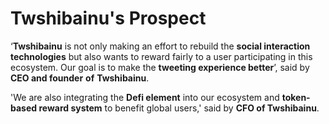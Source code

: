 # Twshibainu's Prospect

‘**Twshibainu** is not only making an effort to rebuild the **social interaction technologies** but also wants to reward fairly to a user participating in this ecosystem. Our goal is to make the **tweeting experience better**’, said by **CEO and founder** **of** **Twshibainu**.

'We are also integrating the **Defi element** into our ecosystem and **token-based reward system** to benefit global users,' said by **CFO of Twshibainu**.
